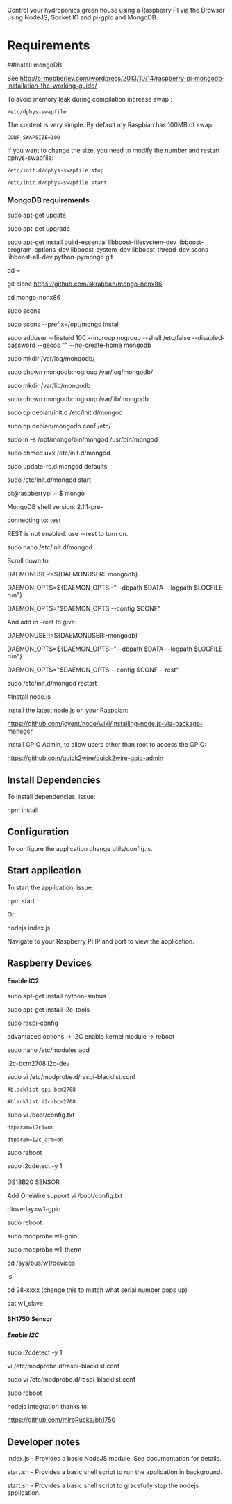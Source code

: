 Control your hydroponics green house using a Raspberry PI via the Browser using NodeJS, Socket.IO and pi-gpio and MongoDB.

# Requirements #

##Install mongoDB


See http://c-mobberley.com/wordpress/2013/10/14/raspberry-pi-mongodb-installation-the-working-guide/

To avoid memory leak during compilation increase swap :

`/etc/dphys-swapfile`

The content is very simple. By default my Raspbian has 100MB of swap:

`CONF_SWAPSIZE=100`

If you want to change the size, you need to modify the number and restart dphys-swapfile:

`/etc/init.d/dphys-swapfile stop`

`/etc/init.d/dphys-swapfile start`

### MongoDB requirements

sudo apt-get update

sudo apt-get upgrade

sudo apt-get install build-essential libboost-filesystem-dev libboost-program-options-dev libboost-system-dev libboost-thread-dev scons libboost-all-dev python-pymongo git

cd ~

git clone https://github.com/skrabban/mongo-nonx86

cd mongo-nonx86

sudo scons

sudo scons --prefix=/opt/mongo install

sudo adduser --firstuid 100 --ingroup nogroup --shell /etc/false --disabled-password --gecos "" --no-create-home mongodb

sudo mkdir /var/log/mongodb/

sudo chown mongodb:nogroup /var/log/mongodb/

sudo mkdir /var/lib/mongodb

sudo chown mongodb:nogroup /var/lib/mongodb

sudo cp debian/init.d /etc/init.d/mongod

sudo cp debian/mongodb.conf /etc/

sudo ln -s /opt/mongo/bin/mongod /usr/bin/mongod

sudo chmod u+x /etc/init.d/mongod

sudo update-rc.d mongod defaults

sudo /etc/init.d/mongod start

pi@raspberrypi ~ $ mongo

MongoDB shell version: 2.1.1-pre-

connecting to: test

>

REST is not enabled.  use --rest to turn on.

sudo nano /etc/init.d/mongod

Scroll down to:

DAEMONUSER=${DAEMONUSER:-mongodb}

DAEMON_OPTS=${DAEMON_OPTS:-"--dbpath $DATA --logpath $LOGFILE run"}

DAEMON_OPTS="$DAEMON_OPTS --config $CONF"


And add in –rest to give:

DAEMONUSER=${DAEMONUSER:-mongodb}

DAEMON_OPTS=${DAEMON_OPTS:-"--dbpath $DATA --logpath $LOGFILE run"}

DAEMON_OPTS="$DAEMON_OPTS --config $CONF --rest"

sudo /etc/init.d/mongod restart



#Install node.js 

Install the latest node.js on your Raspbian:

https://github.com/joyent/node/wiki/installing-node.js-via-package-manager


Install GPIO Admin, to allow users other than root to access the GPIO:

https://github.com/quick2wire/quick2wire-gpio-admin

## Install Dependencies ##

To install dependencies, issue:

npm install

## Configuration ##

To configure the application change utils/config.js.

## Start application ##

To start the application, issue:

npm start

Or:

nodejs index.js

Navigate to your Raspberry PI IP and port to view the application.

## Raspberry Devices ##

#### Enable IC2

sudo apt-get install python-smbus

sudo apt-get install i2c-tools

 sudo raspi-config 
 
 advantaced options -> I2C enable kernel module -> reboot
 
 sudo nano /etc/modules add 
 
i2c-bcm2708 
i2c-dev

sudo vi  /etc/modprobe.d/raspi-blacklist.conf

`#blacklist spi-bcm2708`

`#blacklist i2c-bcm2708`

sudo vi /boot/config.txt

`dtparam=i2c1=on`

`dtparam=i2c_arm=on`

sudo reboot

sudo i2cdetect -y 1

 

#### 

DS18B20 SENSOR

Add OneWire support
vi /boot/config.txt

dtoverlay=w1-gpio

sudo reboot

sudo modprobe w1-gpio

sudo modprobe w1-therm

cd /sys/bus/w1/devices

ls

cd 28-xxxx (change this to match what serial number pops up)

cat w1_slave


#### BH1750 Sensor


##### Enable I2C

sudo i2cdetect -y 1

vi /etc/modprobe.d/raspi-blacklist.conf

sudo vi /etc/modprobe.d/raspi-blacklist.conf

sudo reboot

nodejs integration thanks to:

https://github.com/miroRucka/bh1750

## Developer notes ##

index.js - Provides a basic NodeJS module. See documentation for details.

start.sh - Provides a basic shell script to run the application in background.

start.sh - Provides a basic shell script to gracefully stop the nodejs application.

